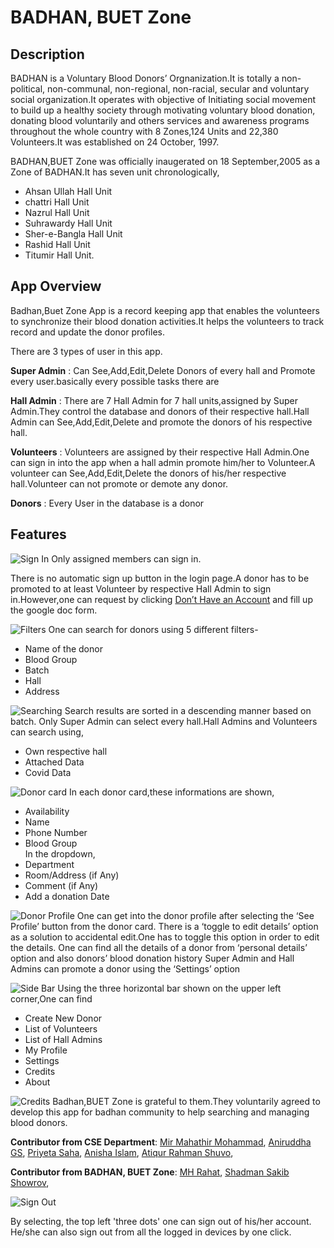 # BADHAN, BUET Zone
## Description

BADHAN is a Voluntary Blood Donors’ Orgnanization.It is totally a non-political, non-communal, non-regional, non-racial, secular and voluntary social organization.It operates with objective of Initiating social movement to build up a healthy society through motivating voluntary blood donation, donating blood voluntarily and others services and awareness programs throughout the whole country with 8 Zones,124 Units and 22,380 Volunteers.It was established on 24 October, 1997.

BADHAN,BUET Zone was officially inaugerated  on 18 September,2005 as a Zone of BADHAN.It has seven unit 
chronologically,
- Ahsan Ullah Hall Unit
- chattri Hall Unit 
- Nazrul Hall Unit
- Suhrawardy Hall Unit
- Sher-e-Bangla Hall Unit
- Rashid Hall Unit
- Titumir Hall Unit.

## App Overview

Badhan,Buet Zone App is a record keeping app that enables the volunteers to synchronize their blood donation activities.It helps the volunteers to track record and update the donor profiles.

There are 3 types of user in this app.

**Super Admin** : Can See,Add,Edit,Delete Donors of every hall and Promote every user.basically every possible tasks there are

**Hall Admin** : There are 7 Hall Admin for 7 hall units,assigned by Super Admin.They control the database and donors of their respective hall.Hall Admin can See,Add,Edit,Delete and promote the donors of his respective hall.

**Volunteers** :  Volunteers are assigned by their respective Hall Admin.One can sign in into the app when a hall admin promote him/her to Volunteer.A volunteer can  See,Add,Edit,Delete the donors of his/her respective hall.Volunteer can not  promote or demote any donor.

**Donors** : Every User in the database is a donor

## Features

![Sign In](https://user-images.githubusercontent.com/38842742/118790600-c0e9b600-b8b7-11eb-857e-25bba44a4226.gif)
Only assigned members can sign in.

There is no automatic sign up button in the login page.A donor has  to be promoted to at least Volunteer by respective Hall Admin to sign in.However,one can request by clicking [Don’t Have an Account](https://docs.google.com/forms/d/1G4SYOGWoERJzPVuLUu1bSVUaOQEieCPoEKojf_gjh7g/) and fill up the google doc form.

![Filters](https://user-images.githubusercontent.com/38842742/118790528-a9aac880-b8b7-11eb-9135-eb49c1f67459.gif)
One can search for donors using 5 different filters-

- Name of the donor
- Blood Group
- Batch
- Hall
- Address

![Searching](https://user-images.githubusercontent.com/38842742/118790546-afa0a980-b8b7-11eb-831f-bb06b312ea66.gif)
Search results are sorted in a descending manner based on batch.
Only Super Admin can select every hall.Hall Admins and Volunteers can search using,
- Own respective hall
- Attached Data
- Covid Data

![Donor card](https://user-images.githubusercontent.com/38842742/118790462-9ac41600-b8b7-11eb-935a-72596e7a1b1a.gif)
In each donor card,these informations are shown,
- Availability
- Name
- Phone Number
- Blood Group <br/>
In the dropdown,
- Department
- Room/Address (if Any)
- Comment (if Any)
- Add a donation Date

![Donor Profile](https://user-images.githubusercontent.com/38842742/118790492-a1eb2400-b8b7-11eb-8339-eedde397d340.gif)
One can get into the donor profile after selecting the ‘See Profile’ button from the donor card.
There is a ‘toggle to edit details’ option as a solution to accidental edit.One has to toggle this option in order to edit the details.
One can find all the details of a donor from ‘personal details’ option and also donors’ blood donation history
Super Admin and Hall Admins can promote a donor using the ‘Settings’ option

![Side Bar](https://user-images.githubusercontent.com/38842742/118790565-b5968a80-b8b7-11eb-97a1-daa3606fe7a5.gif)
Using the three horizontal bar shown on the upper left corner,One can find
- Create New Donor
- List of Volunteers
- List of Hall Admins
- My Profile
- Settings
- Credits
- About


![Credits](https://user-images.githubusercontent.com/38842742/118790416-8e3fbd80-b8b7-11eb-82d2-52340315cf7e.gif)
Badhan,BUET Zone is grateful to them.They voluntarily agreed to develop this app for badhan community to help searching and managing blood donors.

**Contributor from CSE Department**: 
[Mir Mahathir Mohammad](https://www.facebook.com/MirMahathirMohammad?_rdc=1&_rdr),
[Aniruddha GS](https://www.facebook.com/aniruddhags3927),
[Priyeta Saha](https://www.facebook.com/profile.php?id=100010509641367),
[Anisha Islam](https://www.facebook.com/anisha.islam.1690),
[Atiqur Rahman Shuvo](https://www.facebook.com/Shiroe041),

**Contributor from BADHAN, BUET Zone**: 
[MH Rahat](https://www.facebook.com/mhrahat01),
[Shadman Sakib Showrov](https://www.facebook.com/Showrov1996),

![Sign Out](https://user-images.githubusercontent.com/38842742/118790614-c3e4a680-b8b7-11eb-9e24-3bd1d9c1b756.gif)

By selecting, the top left 'three dots' one can sign out of his/her account. He/she can also sign out from all the logged in devices by one click.


